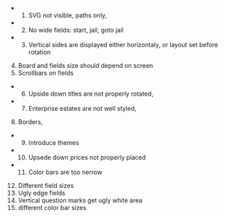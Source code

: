 + 1. SVG not visible, paths only,
+ 2. No wide fields: start, jail, goto jail
+ 3. Vertical sides are displayed either horizontaly, or layout set before rotation
4. Board and fields size should depend on screen
5. Scrollbars on fields
+ 6. Upside down titles are not properly rotated,
+ 7. Enterprise estates are not well styled,
8. Borders,
+ 9. Introduce themes
+ 10. Upsede down prices not properly placed
+ 11. Color bars are too nerrow
12. Different field sizes
13. Ugly edge fields
14. Vertical question marks get ugly white area
15. different color bar sizes

